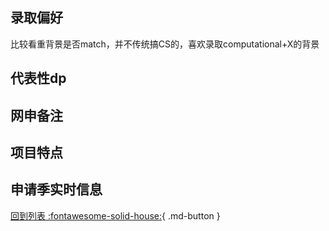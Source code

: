 ## 录取偏好
比较看重背景是否match，并不传统搞CS的，喜欢录取computational+X的背景
## 代表性dp

## 网申备注

## 项目特点

## 申请季实时信息

[回到列表 :fontawesome-solid-house:](选校梯度.md){ .md-button }
